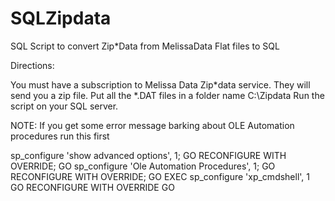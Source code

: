 SQLZipdata
==========

SQL Script to convert Zip*Data from MelissaData Flat files to SQL

Directions:

You must have a subscription to Melissa Data Zip*data service. They will send you a zip file.
Put all the *.DAT files in a folder name C:\Zipdata
Run the script on your SQL server.


NOTE: If you get some error message barking about OLE Automation procedures run this first

sp_configure 'show advanced options', 1;
GO
RECONFIGURE WITH OVERRIDE;
GO
sp_configure 'Ole Automation Procedures', 1;
GO
RECONFIGURE WITH OVERRIDE;
GO
EXEC sp_configure 'xp_cmdshell', 1
GO
RECONFIGURE WITH OVERRIDE 
GO